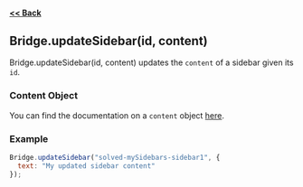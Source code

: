 #### [<< Back](https://github.com/solvedDev/bridge./blob/master/plugins/getting-started.md)
## Bridge.updateSidebar(id, content)
Bridge.updateSidebar(id, content) updates the ```content``` of a sidebar given its ```id```.

### Content Object
You can find the documentation on a ```content``` object [here](https://github.com/solvedDev/bridge./blob/master/plugins/bridge/registerSidebar.md).

### Example
```javascript
Bridge.updateSidebar("solved-mySidebars-sidebar1", {
  text: "My updated sidebar content"
});
```
